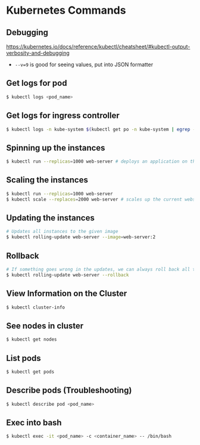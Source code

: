 # Kubernetes Commands

## Debugging
https://kubernetes.io/docs/reference/kubectl/cheatsheet/#kubectl-output-verbosity-and-debugging
- `--v=9` is good for seeing values, put into JSON formatter

## Get logs for pod
```bash
$ kubectl logs <pod_name>
```

## Get logs for ingress controller
```bash
$ kubectl logs -n kube-system $(kubectl get po -n kube-system | egrep -o 'alb-ingress[a-zA-Z0-9-]+') 
```

## Spinning up the instances

```bash
$ kubectl run --replicas=1000 web-server # deploys an application on the cluster 1000 times
```

## Scaling the instances

```bash
$ kubectl run --replicas=1000 web-server
$ kubectl scale --replaces=2000 web-server # scales up the current webserver to 2000 instances
```

## Updating the instances

```bash
# Updates all instances to the given image
$ kubectl rolling-update web-server --image=web-server:2
```

## Rollback

```bash
# If something goes wrong in the updates, we can always roll back all the instances
$ kubectl rolling-update web-server --rollback
```

## View Information on the Cluster

```bash
$ kubectl cluster-info
```

## See nodes in cluster

```bash
$ kubectl get nodes
```

## List pods
```bash
$ kubectl get pods
```

## Describe pods (Troubleshooting)
```bash
$ kubectl describe pod <pod_name>
```

## Exec into bash
```bash
$ kubectl exec -it <pod_name> -c <container_name> -- /bin/bash
```
